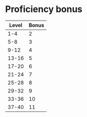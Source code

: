 # Proficiency bonus

| Level | Bonus |
|-------|-------|
| 1-4   | 2     |
| 5-8   | 3     |
| 9-12  | 4     |
| 13-16 | 5     |
| 17-20 | 6     |
| 21-24 | 7     |
| 25-28 | 8     |
| 29-32 | 9     |
| 33-36 | 10    |
| 37-40 | 11    |




